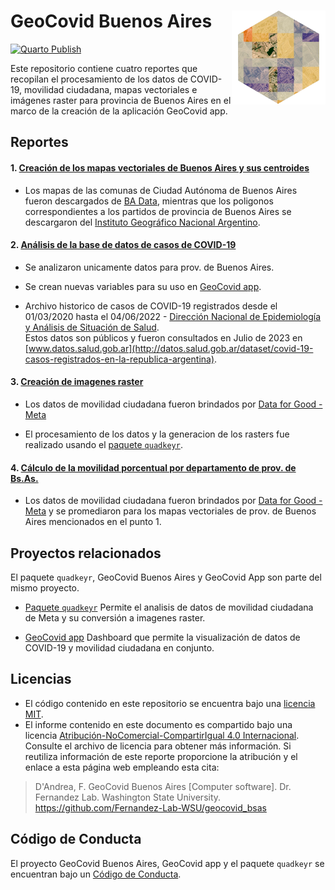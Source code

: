 # GeoCovid Buenos Aires <img src="imagenes/geocovid_bsas_logo.png" align="right" height="150" />

[![Quarto Publish](https://github.com/Fernandez-Lab-WSU/geocovid_bsas/actions/workflows/publish.yaml/badge.svg)](https://github.com/Fernandez-Lab-WSU/geocovid_bsas/actions/workflows/publish.yaml)

  Este repositorio contiene cuatro reportes que recopilan el procesamiento de 
  los datos de COVID-19, movilidad ciudadana, mapas vectoriales e imágenes 
  raster para provincia de Buenos Aires en el marco de la creación de 
  la aplicación GeoCovid app.

## Reportes
#### 1. [Creación de los mapas vectoriales de Buenos Aires y sus centroides](https://fernandez-lab-wsu.github.io/geocovid_bsas/creacion_mapa_bsas.html)

- Los mapas de las comunas de Ciudad Autónoma de Buenos Aires
fueron descargados de [BA Data](https://data.buenosaires.gob.ar/dataset/comunas/resource/Juqdkmgo-612222-resource), 
mientras que los poligonos correspondientes a los
partidos de provincia de Buenos Aires se descargaron
del [Instituto Geográfico Nacional Argentino](https://www.ign.gob.ar/NuestrasActividades/InformacionGeoespacial/CapasSIG).

#### 2. [Análisis de la base de datos de casos de COVID-19](https://fernandez-lab-wsu.github.io/geocovid_bsas/analisis_datos_covid.html) 

- Se analizaron unicamente datos para prov. de Buenos Aires.

- Se crean nuevas variables para su uso en [GeoCovid app](https://github.com/Fernandez-Lab-WSU/geocovid_app).

- Archivo historico de casos de COVID-19 registrados desde el 01/03/2020 hasta
el 04/06/2022 - [Dirección Nacional de Epidemiología y Análisis de Situación de Salud](https://datos.gob.ar/dataset/salud-covid-19-casos-registrados-republica-argentina/archivo/salud_fd657d02-a33a-498b-a91b-2ef1a68b8d16).  
Estos datos son públicos y fueron consultados en Julio de 2023 en [www.datos.salud.gob.ar](http://datos.salud.gob.ar/dataset/covid-19-casos-registrados-en-la-republica-argentina).

#### 3. [Creación de imagenes raster](https://fernandez-lab-wsu.github.io/geocovid_bsas/creacion_de_rasters.html)

- Los datos de movilidad ciudadana fueron brindados por
[Data for Good - Meta](https://dataforgood.facebook.com/)

- El procesamiento de los datos y la generacion de los rasters fue realizado
usando el [paquete `quadkeyr`](https://github.com/Fernandez-Lab-WSU/quadkeyr). 

#### 4. [Cálculo de la movilidad porcentual por departamento de prov. de Bs.As.](https://fernandez-lab-wsu.github.io/geocovid_bsas/calculo_movilidad_por_departamento.html)

- Los datos de movilidad ciudadana fueron brindados por
[Data for Good - Meta](https://dataforgood.facebook.com/) y se promediaron para
 los mapas vectoriales de prov. de Buenos Aires mencionados en el punto 1.

## Proyectos relacionados
El paquete `quadkeyr`, GeoCovid Buenos Aires y GeoCovid App son parte del mismo
proyecto.

- [Paquete `quadkeyr`](https://github.com/Fernandez-Lab-WSU/quadkeyr)
Permite el analisis de datos de movilidad ciudadana de Meta y su conversión
a imagenes raster.

- [GeoCovid app](https://github.com/Fernandez-Lab-WSU/geocovid_app)
Dashboard que permite la visualización de datos de COVID-19 y 
movilidad ciudadana en conjunto.

## Licencias

- El código contenido en este repositorio se encuentra bajo una [licencia MIT](https://github.com/Fernandez-Lab-WSU/geocovid_bsas/blob/main/LICENSE.md). 
- El informe contenido en este documento es compartido bajo una licencia [Atribución-NoComercial-CompartirIgual 4.0 Internacional](https://creativecommons.org/licenses/by-nc-sa/4.0/deed.es). 
Consulte el archivo de licencia para obtener más información. 
Si reutiliza información de este reporte proporcione la atribución y el enlace
a esta página web empleando esta cita:

> D'Andrea, F. GeoCovid Buenos Aires [Computer software].
> Dr. Fernandez Lab. Washington State University.
> https://github.com/Fernandez-Lab-WSU/geocovid_bsas

## Código de Conducta

El proyecto GeoCovid Buenos Aires, GeoCovid app y el paquete `quadkeyr`
se encuentran bajo un [Código de Conducta](https://www.contributor-covenant.org/es/version/1/4/code-of-conduct/). 

